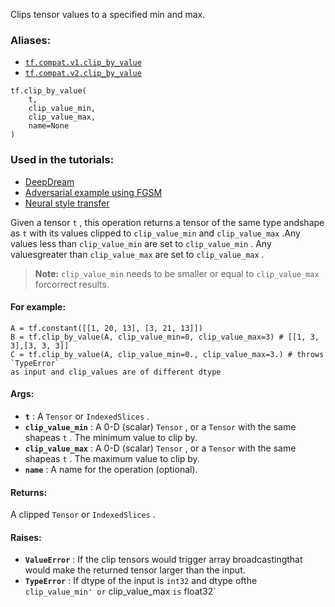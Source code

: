 
Clips tensor values to a specified min and max.


### Aliases:
- [ `tf.compat.v1.clip_by_value` ](/api_docs/python/tf/clip_by_value)
- [ `tf.compat.v2.clip_by_value` ](/api_docs/python/tf/clip_by_value)


```
tf.clip_by_value(
    t,
    clip_value_min,
    clip_value_max,
    name=None
)

```



### Used in the tutorials:
- [DeepDream](https://tensorflow.google.cn/tutorials/generative/deepdream)
- [Adversarial example using FGSM](https://tensorflow.google.cn/tutorials/generative/adversarial_fgsm)
- [Neural style transfer](https://tensorflow.google.cn/tutorials/generative/style_transfer)

Given a tensor  `t` , this operation returns a tensor of the same type andshape as  `t`  with its values clipped to  `clip_value_min`  and  `clip_value_max` .Any values less than  `clip_value_min`  are set to  `clip_value_min` . Any valuesgreater than  `clip_value_max`  are set to  `clip_value_max` .

>**Note:**   `clip_value_min`  needs to be smaller or equal to  `clip_value_max`  forcorrect results.


#### For example:


```
A = tf.constant([[1, 20, 13], [3, 21, 13]])
B = tf.clip_by_value(A, clip_value_min=0, clip_value_max=3) # [[1, 3, 3],[3, 3, 3]]
C = tf.clip_by_value(A, clip_value_min=0., clip_value_max=3.) # throws `TypeError`
as input and clip_values are of different dtype

```



#### Args:
- **`t`** : A  `Tensor`  or  `IndexedSlices` .
- **`clip_value_min`** : A 0-D (scalar)  `Tensor` , or a  `Tensor`  with the same shapeas  `t` . The minimum value to clip by.
- **`clip_value_max`** : A 0-D (scalar)  `Tensor` , or a  `Tensor`  with the same shapeas  `t` . The maximum value to clip by.
- **`name`** : A name for the operation (optional).


#### Returns:

A clipped  `Tensor`  or  `IndexedSlices` .


#### Raises:
- **`ValueError`** : If the clip tensors would trigger array broadcastingthat would make the returned tensor larger than the input.
- **`TypeError`** : If dtype of the input is  `int32`  and dtype ofthe  `clip_value_min' or` clip_value_max `is` float32`
